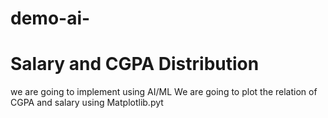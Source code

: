 # demo-ai-
# Salary and CGPA Distribution
we are going to implement using AI/ML
We are going to plot the relation of CGPA and salary using Matplotlib.pyt
